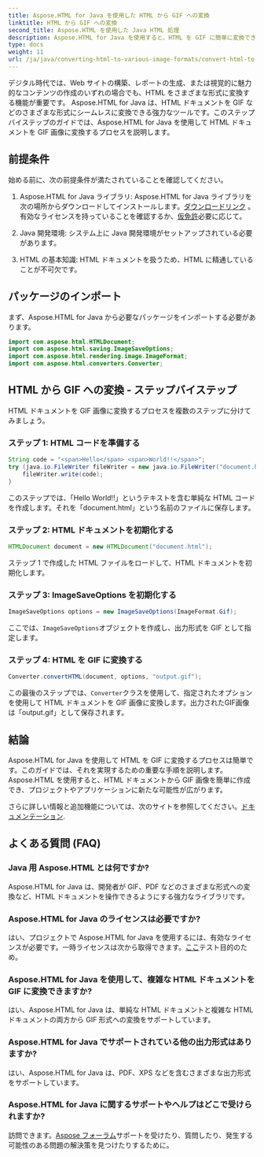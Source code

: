 ```yaml
---
title: Aspose.HTML for Java を使用した HTML から GIF への変換
linktitle: HTML から GIF への変換
second_title: Aspose.HTML を使用した Java HTML 処理
description: Aspose.HTML for Java を使用すると、HTML を GIF に簡単に変換できます。 HTML ドキュメントから魅力的な画像を作成します。今すぐ始めましょう！
type: docs
weight: 11
url: /ja/java/converting-html-to-various-image-formats/convert-html-to-gif/
---
```


デジタル時代では、Web サイトの構築、レポートの生成、または視覚的に魅力的なコンテンツの作成のいずれの場合でも、HTML をさまざまな形式に変換する機能が重要です。 Aspose.HTML for Java は、HTML ドキュメントを GIF などのさまざまな形式にシームレスに変換できる強力なツールです。このステップバイステップのガイドでは、Aspose.HTML for Java を使用して HTML ドキュメントを GIF 画像に変換するプロセスを説明します。

## 前提条件

始める前に、次の前提条件が満たされていることを確認してください。

1. Aspose.HTML for Java ライブラリ: Aspose.HTML for Java ライブラリを次の場所からダウンロードしてインストールします。[ダウンロードリンク](https://releases.aspose.com/html/java/) 。有効なライセンスを持っていることを確認するか、[仮免許](https://purchase.aspose.com/temporary-license/)必要に応じて。

2. Java 開発環境: システム上に Java 開発環境がセットアップされている必要があります。

3. HTML の基本知識: HTML ドキュメントを扱うため、HTML に精通していることが不可欠です。

## パッケージのインポート

まず、Aspose.HTML for Java から必要なパッケージをインポートする必要があります。

```java
import com.aspose.html.HTMLDocument;
import com.aspose.html.saving.ImageSaveOptions;
import com.aspose.html.rendering.image.ImageFormat;
import com.aspose.html.converters.Converter;
```

## HTML から GIF への変換 - ステップバイステップ

HTML ドキュメントを GIF 画像に変換するプロセスを複数のステップに分けてみましょう。

### ステップ 1: HTML コードを準備する

```java
String code = "<span>Hello</span> <span>World!!</span>";
try (java.io.FileWriter fileWriter = new java.io.FileWriter("document.html")) {
    fileWriter.write(code);
}
```

このステップでは、「Hello World!!」というテキストを含む単純な HTML コードを作成します。それを「document.html」という名前のファイルに保存します。

### ステップ 2: HTML ドキュメントを初期化する

```java
HTMLDocument document = new HTMLDocument("document.html");
```

ステップ 1 で作成した HTML ファイルをロードして、HTML ドキュメントを初期化します。

### ステップ 3: ImageSaveOptions を初期化する

```java
ImageSaveOptions options = new ImageSaveOptions(ImageFormat.Gif);
```

ここでは、`ImageSaveOptions`オブジェクトを作成し、出力形式を GIF として指定します。

### ステップ 4: HTML を GIF に変換する

```java
Converter.convertHTML(document, options, "output.gif");
```

この最後のステップでは、`Converter`クラスを使用して、指定されたオプションを使用して HTML ドキュメントを GIF 画像に変換します。出力されたGIF画像は「output.gif」として保存されます。

## 結論

Aspose.HTML for Java を使用して HTML を GIF に変換するプロセスは簡単です。このガイドでは、それを実現するための重要な手順を説明します。 Aspose.HTML を使用すると、HTML ドキュメントから GIF 画像を簡単に作成でき、プロジェクトやアプリケーションに新たな可能性が広がります。

さらに詳しい情報と追加機能については、次のサイトを参照してください。[ドキュメンテーション](https://reference.aspose.com/html/java/).

## よくある質問 (FAQ)

### Java 用 Aspose.HTML とは何ですか?
   Aspose.HTML for Java は、開発者が GIF、PDF などのさまざまな形式への変換など、HTML ドキュメントを操作できるようにする強力なライブラリです。

### Aspose.HTML for Java のライセンスは必要ですか?
はい、プロジェクトで Aspose.HTML for Java を使用するには、有効なライセンスが必要です。一時ライセンスは次から取得できます。[ここ](https://purchase.aspose.com/temporary-license/)テスト目的のため。

### Aspose.HTML for Java を使用して、複雑な HTML ドキュメントを GIF に変換できますか?
はい、Aspose.HTML for Java は、単純な HTML ドキュメントと複雑な HTML ドキュメントの両方から GIF 形式への変換をサポートしています。

### Aspose.HTML for Java でサポートされている他の出力形式はありますか?
はい、Aspose.HTML for Java は、PDF、XPS などを含むさまざまな出力形式をサポートしています。

### Aspose.HTML for Java に関するサポートやヘルプはどこで受けられますか?
訪問できます。[Aspose フォーラム](https://forum.aspose.com/)サポートを受けたり、質問したり、発生する可能性のある問題の解決策を見つけたりするために。